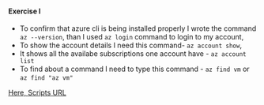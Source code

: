 #### Exercise I 

- To confirm that azure cli is being installed properly I wrote the command ``az --version``, than I used ``az login`` command to login to my account, 
- To show the account details I need this command- ``az account show``,
- It shows all the availabe subscriptions one account have - ``az account list`` 
- To find about a command I need to type this command -  ``az find vm`` or ``az find "az vm"``

[Here, Scripts URL](https://github.com/UniversityOfAppliedSciencesFrankfurt/se-cloud-2022-2023/blob/Syed_Mostain_Ahmed/MyWork/Cloud%20Exercise%20-%20%2001/Ex1scripts.bat)